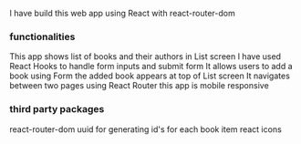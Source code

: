 I have build this web app using React with react-router-dom

### functionalities
This app shows list of books and their authors in List screen
I have used React Hooks to handle form inputs and submit form
It allows users to add a book using Form
the added book appears at top of List screen
It navigates between two pages using React Router
this app is mobile responsive

### third party packages
react-router-dom
uuid for generating id's for each book item
react icons